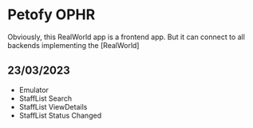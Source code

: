 # Petofy OPHR
Obviously, this RealWorld app is a frontend app. But it can connect to all backends implementing the [RealWorld]

## 23/03/2023

* Emulator
* StaffList Search
* StaffList ViewDetails
* StaffList Status Changed

